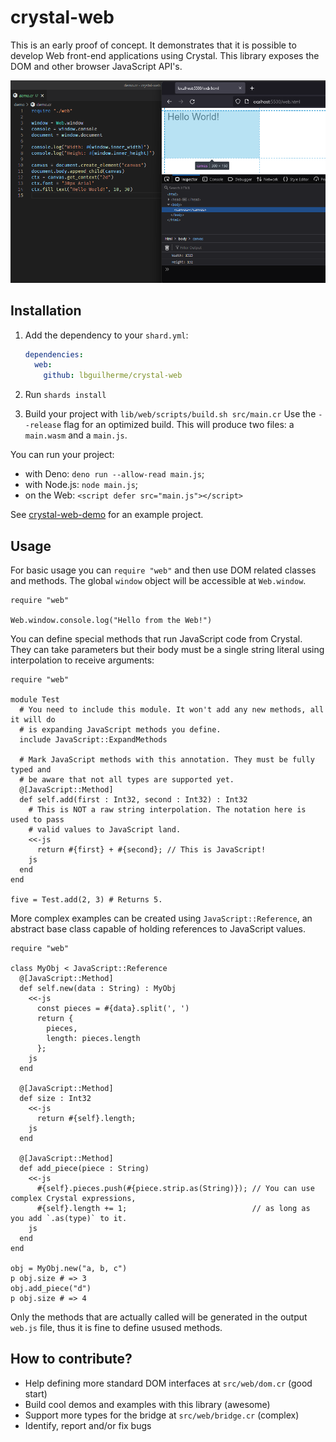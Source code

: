 # crystal-web

This is an early proof of concept. It demonstrates that it is possible to develop Web front-end applications using Crystal. This library exposes the DOM and other browser JavaScript API's.

![demo](demo.png)

## Installation

1. Add the dependency to your `shard.yml`:

   ```yaml
   dependencies:
     web:
       github: lbguilherme/crystal-web
   ```

2. Run `shards install`

3. Build your project with `lib/web/scripts/build.sh src/main.cr` Use the `--release` flag for an optimized build. This will produce two files: a `main.wasm` and a `main.js`.

You can run your project:

- with Deno: `deno run --allow-read main.js`;
- with Node.js: `node main.js`;
- on the Web: `<script defer src="main.js"></script>`

See [crystal-web-demo](https://github.com/lbguilherme/crystal-web-demo) for an example project.

## Usage

For basic usage you can `require "web"` and then use DOM related classes and methods. The global `window` object will be accessible at `Web.window`.

```crystal
require "web"

Web.window.console.log("Hello from the Web!")
```

You can define special methods that run JavaScript code from Crystal. They can take parameters but their body must be a single string literal using interpolation to receive arguments:

```crystal
require "web"

module Test
  # You need to include this module. It won't add any new methods, all it will do
  # is expanding JavaScript methods you define.
  include JavaScript::ExpandMethods

  # Mark JavaScript methods with this annotation. They must be fully typed and
  # be aware that not all types are supported yet.
  @[JavaScript::Method]
  def self.add(first : Int32, second : Int32) : Int32
    # This is NOT a raw string interpolation. The notation here is used to pass
    # valid values to JavaScript land.
    <<-js
      return #{first} + #{second}; // This is JavaScript!
    js
  end
end

five = Test.add(2, 3) # Returns 5.
```

More complex examples can be created using `JavaScript::Reference`, an abstract base class capable of holding references to JavaScript values.

```crystal
require "web"

class MyObj < JavaScript::Reference
  @[JavaScript::Method]
  def self.new(data : String) : MyObj
    <<-js
      const pieces = #{data}.split(', ')
      return {
        pieces,
        length: pieces.length
      };
    js
  end

  @[JavaScript::Method]
  def size : Int32
    <<-js
      return #{self}.length;
    js
  end

  @[JavaScript::Method]
  def add_piece(piece : String)
    <<-js
      #{self}.pieces.push(#{piece.strip.as(String)}); // You can use complex Crystal expressions,
      #{self}.length += 1;                            // as long as you add `.as(type)` to it.
    js
  end
end

obj = MyObj.new("a, b, c")
p obj.size # => 3
obj.add_piece("d")
p obj.size # => 4
```

Only the methods that are actually called will be generated in the output `web.js` file, thus it is fine to define usused methods.

## How to contribute?

- Help defining more standard DOM interfaces at `src/web/dom.cr` (good start)
- Build cool demos and examples with this library (awesome)
- Support more types for the bridge at `src/web/bridge.cr` (complex)
- Identify, report and/or fix bugs
